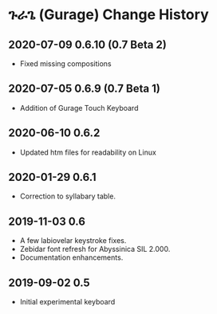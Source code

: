 # ጉራጌ (Gurage) Change History


## 2020-07-09 0.6.10 (0.7 Beta 2)
* Fixed missing compositions

## 2020-07-05 0.6.9 (0.7 Beta 1)
* Addition of Gurage Touch Keyboard

## 2020-06-10 0.6.2
* Updated htm files for readability on Linux

## 2020-01-29 0.6.1
* Correction to syllabary table.

## 2019-11-03 0.6
* A few labiovelar keystroke fixes.
* Zebidar font refresh for Abyssinica SIL 2.000.
* Documentation enhancements.

## 2019-09-02 0.5
* Initial experimental keyboard

